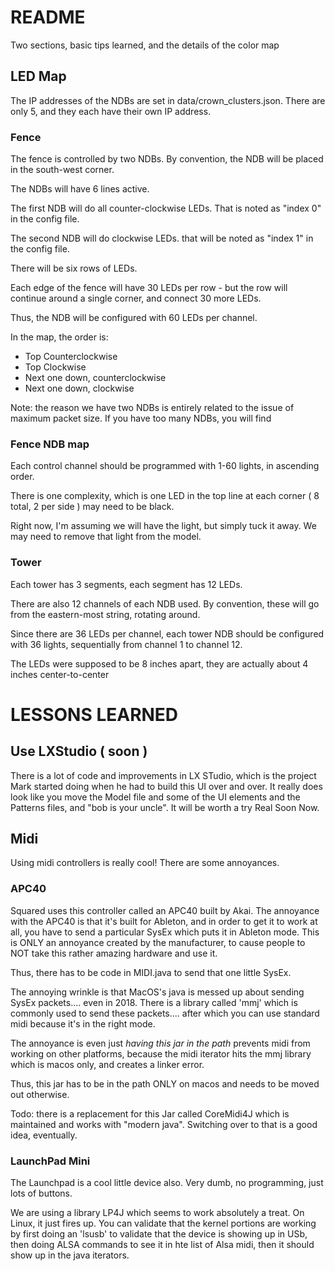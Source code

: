 # README

Two sections, basic tips learned, and the details of the color map

## LED Map

The IP addresses of the NDBs are set in data/crown_clusters.json. There are only 5, and they each have their
own IP address.

### Fence

The fence is controlled by two NDBs. By convention, the NDB will be placed in the south-west corner.

The NDBs will have 6 lines active. 

The first NDB will do all counter-clockwise LEDs. That is noted as "index 0" in the config file.

The second NDB will do clockwise LEDs. that will be noted as "index 1" in the config file.


There will be six rows of LEDs.

Each edge of the fence will have 30 LEDs per row - but the row will continue around a single corner, and connect 30 more LEDs.

Thus, the NDB will be configured with 60 LEDs per channel.

In the map, the order is:

- Top Counterclockwise
- Top Clockwise
- Next one down, counterclockwise
- Next one down, clockwise

Note: the reason we have two NDBs is entirely related to the issue of maximum packet size.
If you have too many NDBs, you will find 

### Fence NDB map

Each control channel should be programmed with 1-60 lights, in ascending order.

There is one complexity, which is one LED in the top line at each corner ( 8 total, 2 per side ) may need to be black.

Right now, I'm assuming we will have the light, but simply tuck it away. We may need to remove that light from the model.

### Tower

Each tower has 3 segments, each segment has 12 LEDs.

There are also 12 channels of each NDB used. By convention, these will go from the eastern-most string,
rotating around.

Since there are 36 LEDs per channel, each tower NDB should be configured with 36 lights, sequentially from channel 1 to channel 12.

The LEDs were supposed to be 8 inches apart, they are actually about 4 inches center-to-center

# LESSONS LEARNED

## Use LXStudio ( soon )

There is a lot of code and improvements in LX STudio, which is the project Mark started doing when he
had to build this UI over and over. It really does look like you move the Model file and some of the UI
elements and the Patterns files, and "bob is your uncle". It will be worth a try Real Soon Now.

## Midi

Using midi controllers is really cool! There are some annoyances.

### APC40

Squared uses this controller called an APC40 built by Akai. The annoyance with the APC40 is that it's
built for Ableton, and in order to get it to work at all, you have to send a particular SysEx which
puts it in Ableton mode. This is ONLY an annoyance created by the manufacturer, to cause people
to NOT take this rather amazing hardware and use it.

Thus, there has to be code in MIDI.java to send that one little SysEx.

The annoying wrinkle is that MacOS's java is messed up about sending SysEx packets.... even in 2018.
There is a library called 'mmj' which is commonly used to send these packets.... after which you can
use standard midi because it's in the right mode.

The annoyance is even just _having this jar in the path_ prevents midi from working on other platforms,
because the midi iterator hits the mmj library which is macos only, and creates a linker error.

Thus, this jar has to be in the path ONLY on macos and needs to be moved out otherwise.

Todo: there is a replacement for this Jar called CoreMidi4J which is maintained and works with "modern java".
Switching over to that is a good idea, eventually.

### LaunchPad Mini

The Launchpad is a cool little device also. Very dumb, no programming, just lots of buttons.

We are using a library LP4J which seems to work absolutely a treat. On Linux, it just fires up.
You can validate that the kernel portions are working by first doing an 'lsusb' to validate that
the device is showing up in USb, then doing ALSA commands to see it in hte list of Alsa midi,
then it should show up in the java iterators.

